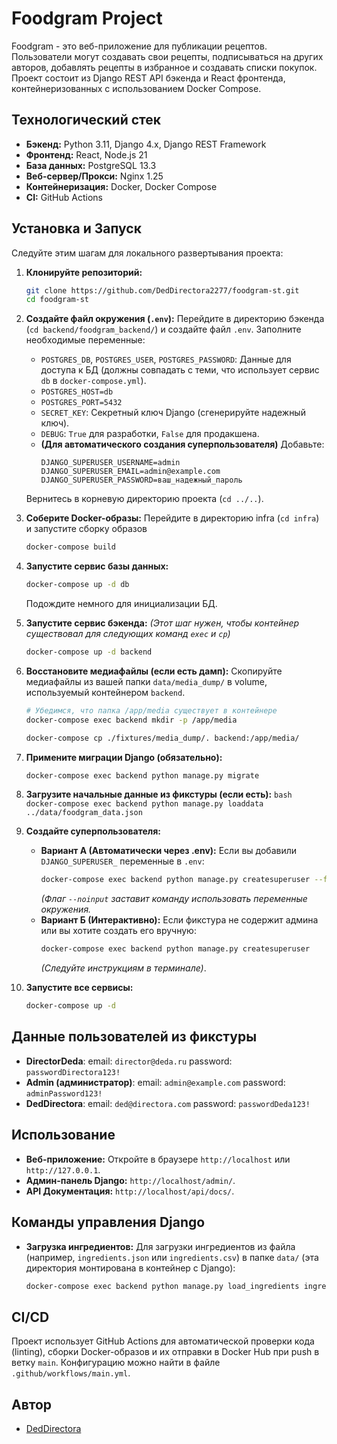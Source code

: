 # Foodgram Project

Foodgram - это веб-приложение для публикации рецептов. Пользователи могут создавать свои рецепты, подписываться на других авторов, добавлять рецепты в избранное и создавать списки покупок. Проект состоит из Django REST API бэкенда и React фронтенда, контейнеризованных с использованием Docker Compose.

## Технологический стек

*   **Бэкенд:** Python 3.11, Django 4.x, Django REST Framework
*   **Фронтенд:** React, Node.js 21
*   **База данных:** PostgreSQL 13.3
*   **Веб-сервер/Прокси:** Nginx 1.25
*   **Контейнеризация:** Docker, Docker Compose
*   **CI:** GitHub Actions

## Установка и Запуск

Следуйте этим шагам для локального развертывания проекта:

1.  **Клонируйте репозиторий:**
    ```bash
    git clone https://github.com/DedDirectora2277/foodgram-st.git
    cd foodgram-st
    ```

2.  **Создайте файл окружения (`.env`):**
    Перейдите в директорию бэкенда (`cd backend/foodgram_backend/`) и создайте файл `.env`. Заполните необходимые переменные:
    *   `POSTGRES_DB`, `POSTGRES_USER`, `POSTGRES_PASSWORD`: Данные для доступа к БД (должны совпадать с теми, что использует сервис `db` в `docker-compose.yml`).
    *   `POSTGRES_HOST=db`
    *   `POSTGRES_PORT=5432`
    *   `SECRET_KEY`: Секретный ключ Django (сгенерируйте надежный ключ).
    *   `DEBUG`: `True` для разработки, `False` для продакшена.
    *   **(Для автоматического создания суперпользователя)** Добавьте:
        ```dotenv
        DJANGO_SUPERUSER_USERNAME=admin
        DJANGO_SUPERUSER_EMAIL=admin@example.com
        DJANGO_SUPERUSER_PASSWORD=ваш_надежный_пароль
        ```
    Вернитесь в корневую директорию проекта (`cd ../..`).

4.  **Соберите Docker-образы:**
    Перейдите в директорию infra (`cd infra`) и запустите сборку образов
    ```bash
    docker-compose build
    ```

6.  **Запустите сервис базы данных:**
    ```bash
    docker-compose up -d db
    ```
    Подождите немного для инициализации БД.

7.  **Запустите сервис бэкенда:**
    *(Этот шаг нужен, чтобы контейнер существовал для следующих команд `exec` и `cp`)*
    ```bash
    docker-compose up -d backend
    ```

8.  **Восстановите медиафайлы (если есть дамп):**
    Скопируйте медиафайлы из вашей папки `data/media_dump/` в volume, используемый контейнером `backend`.
    ```bash
    # Убедимся, что папка /app/media существует в контейнере
    docker-compose exec backend mkdir -p /app/media

    docker-compose cp ./fixtures/media_dump/. backend:/app/media/
    ```

9.  **Примените миграции Django (обязательно):**
    ```bash
    docker-compose exec backend python manage.py migrate
    ```

10.  **Загрузите начальные данные из фикстуры (если есть):**
    ```bash
    docker-compose exec backend python manage.py loaddata ../data/foodgram_data.json
    ```

11. **Создайте суперпользователя:**
    *   **Вариант А (Автоматически через .env):** Если вы добавили `DJANGO_SUPERUSER_` переменные в `.env`:
        ```bash
        docker-compose exec backend python manage.py createsuperuser --first_name "Ivan" --last_name "Demin" --noinput
        ```
        *(Флаг `--noinput` заставит команду использовать переменные окружения.*
    *   **Вариант Б (Интерактивно):** Если фикстура не содержит админа или вы хотите создать его вручную:
        ```bash
        docker-compose exec backend python manage.py createsuperuser
        ```
        *(Следуйте инструкциям в терминале)*.

12. **Запустите все сервисы:**
    ```bash
    docker-compose up -d
    ```
## Данные пользователей из фикстуры
*   **DirectorDeda**:
    email: `director@deda.ru`
    password: `passwordDirectora123!`
*   **Admin (администратор)**:
    email: `admin@example.com`
    password: `adminPassword123!`
*   **DedDirectora**:
    email: `ded@directora.com`
    password: `passwordDeda123!`

## Использование

*   **Веб-приложение:** Откройте в браузере `http://localhost` или `http://127.0.0.1`.
*   **Админ-панель Django:** `http://localhost/admin/`.
*   **API Документация:** `http://localhost/api/docs/`.

## Команды управления Django

*   **Загрузка ингредиентов:**
    Для загрузки ингредиентов из файла (например, `ingredients.json` или `ingredients.csv`) в папке `data/` (эта директория монтирована в контейнер с Django):
    ```bash
    docker-compose exec backend python manage.py load_ingredients ingredients.json
    ```

## CI/CD

Проект использует GitHub Actions для автоматической проверки кода (linting), сборки Docker-образов и их отправки в Docker Hub при push в ветку `main`. Конфигурацию можно найти в файле `.github/workflows/main.yml`.

## Автор

*   [DedDirectora](https://github.com/DedDirectora2277/)
